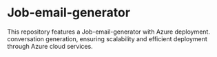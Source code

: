 # Job-email-generator
This repository features a Job-email-generator with Azure deployment. conversation generation, ensuring scalability and efficient deployment through Azure cloud services.
